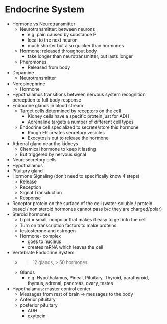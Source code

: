 # Endocrine System

* Hormone vs Neurotransmitter
    * Neurotransmitter: between neurons
        * e.g. pain caused by substance P
        * local to the next neuron
        * much shorter but also quicker than hormones
    * Hormone: released throughout body
        * take longer than neurotransmitter, but lasts longer
    * Pheromones
        * Released from body
* Dopamine
    * Neurotransmitter
* Norepinephrine
    * Hormone
* Hypothalamus transitions between nervous system recognition perception to full body response
* Endocrine glands in blood stream
    * Target cells determined by receptors on the cell
        * Kidney cells have a specific protein just for ADH
        * Adrenaline targets a number of different cell types
    * Endocrine cell specialized to secrete/store this hormone
        * Rough ER creates secretory vesicles
        * Exocytosis out to release the hormone
* Adrenal gland near the kidneys
    * Chemical hormone to keep it lasting
    * But triggered by nervous signal 
* Neurosecretory cells
* Hypothalamus
* Pituitary gland
* Hormone Signaling (don’t need to specifically know 4 steps)
    * Release
    * Reception
    * Signal Transduction
    * Response
* Receptor protein on the surface of the cell (water-soluble / protein based / non steroid hormones cannot pass b/c they are charged/polar)
* Steroid hormones
    * Lipid = small, nonpolar that makes it easy to get into the cell
    * Turn on transcription factors to make proteins
    * testosterone and estrogen
    * Hormone- complex
        * goes to nucleus
        * creates mRNA which leaves the cell
* Vertebrate Endocrine System
    * > 12 glands, > 50 hormones
    * Glands
        * e.g. Hypothalamus, Pineal, Pituitary, Thyroid, parathyroid, thymus, adrenal, pancreas, ovary, testes
* Hypothalamus: master control center
    * Messages from rest of brain → messages to the body
    * Anterior pituitary 
    * posterior pituitary
        * ADH
        * oxytocin
            